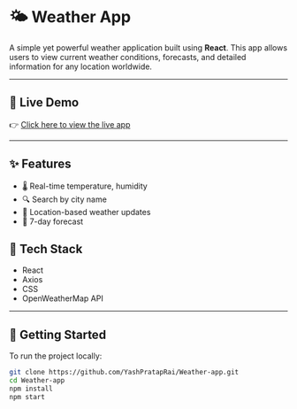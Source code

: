 # 🌤️ Weather App

A simple yet powerful weather application built using **React**. This app allows users to view current weather conditions, forecasts, and detailed information for any location worldwide.

---

## 🔗 Live Demo

👉 [Click here to view the live app](https://YashPratapRai.github.io/Weather-app)

---

## ✨ Features

- 🌡️ Real-time temperature, humidity
- 🔍 Search by city name
- 📍 Location-based weather updates
- 📅 7-day forecast


## 🧰 Tech Stack

- React
- Axios
- CSS
- OpenWeatherMap API

---

## 🚀 Getting Started

To run the project locally:

```bash
git clone https://github.com/YashPratapRai/Weather-app.git
cd Weather-app
npm install
npm start
